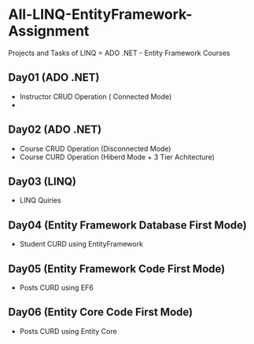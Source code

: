 # All-LINQ-EntityFramework-Assignment
Projects and Tasks of LINQ = ADO .NET - Entity Framework Courses

## Day01 (ADO .NET)
  - Instructor CRUD Operation ( Connected Mode)
  - 
## Day02 (ADO .NET)
  - Course CRUD Operation (Disconnected Mode)
  - Course CURD Operation (Hiberd Mode + 3 Tier Achitecture)
## Day03 (LINQ)
  - LINQ Quiries
## Day04 (Entity Framework Database First Mode)
  - Student CURD using EntityFramework
## Day05 (Entity Framework Code First Mode)
  - Posts CURD using EF6
## Day06 (Entity Core Code First Mode)
  - Posts CURD using Entity Core
